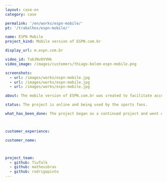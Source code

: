 ```yaml
---
layout: case-en
category: case

permalink: '/en/works/espn-mobile/'
pt: '/trabalhos/espn-mobile/'

name: ESPN Mobile
project_kind: Mobile version of ESPN.com.br

display_url: m.espn.com.br

video_id: TabJNvOVVHk
video_image: /images/customers/thiago-belem-espn-mobile.png

screenshots:
  - url: /images/works/espn-mobile.jpg
  - url: /images/works/espn-mobile.jpg
  - url: /images/works/espn-mobile.jpg

about: The mobile version of ESPN.com.br was created to facilitate access to the content via mobile devices. With it, the users (which are called sports fans) can follow the news from anywhere.

status: The project is online and being used by the sports fans.

what_has_been_done: The project began as a continued project and went online in the second week. After this, we had iterations based on users feedback.



customer_experience:

customer_name:



project_team:
  - github: TiuTalk
  - github: matheusbras
  - github: rodrigopinto
---
```

